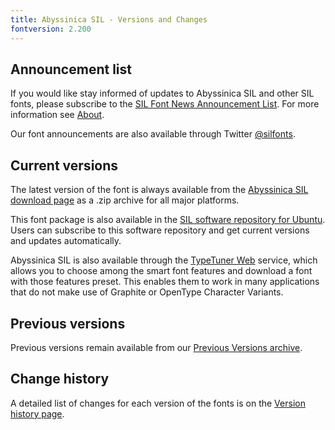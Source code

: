 ```yaml
---
title: Abyssinica SIL - Versions and Changes
fontversion: 2.200
---
```


## Announcement list

If you would like stay informed of updates to Abyssinica SIL and other SIL fonts, please subscribe to the [SIL Font News Announcement List](https://groups.google.com/a/groups.sil.org/forum/#!forum/sil-font-news). For more information see [About](about.md).

Our font announcements are also available through Twitter [@silfonts](https://twitter.com/silfonts).

## Current versions

The latest version of the font is always available from the [Abyssinica SIL download page](https://software.sil.org/abyssinica/download/) as a .zip archive for all major platforms.

This font package is also available in the [SIL software repository for Ubuntu](http://packages.sil.org/). Users can subscribe to this software repository and get current versions and updates automatically.

Abyssinica SIL is also available through the [TypeTuner Web](https://scripts.sil.org/ttw/fonts2go.cgi) service, which allows you to choose among the smart font features and download a font with those features preset. This enables them to work in many applications that do not make use of Graphite or OpenType Character Variants.

## Previous versions

Previous versions remain available from our [Previous Versions archive](http://software.sil.org/abyssinica/download/previous-versions).

## Change history

A detailed list of changes for each version of the fonts is on the [Version history page](history.md).
